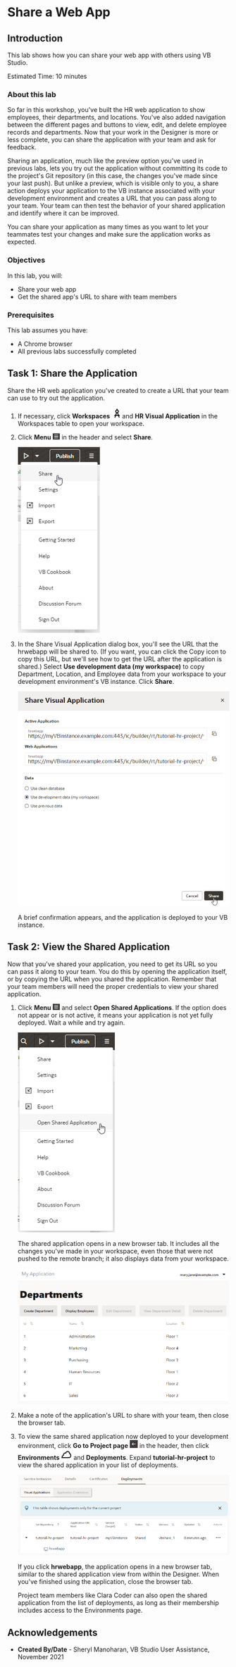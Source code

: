 # Share a Web App

## Introduction

This lab shows how you can share your web app with others using VB Studio.

Estimated Time: 10 minutes

### About this lab
So far in this workshop, you've built the HR web application to show employees, their departments, and locations. You've also added navigation between the different pages and buttons to view, edit, and delete employee records and departments. Now that your work in the Designer is more or less complete, you can share the application with your team and ask for feedback.

Sharing an application, much like the preview option you've used in previous labs, lets you try out the application without committing its code to the project's Git repository (in this case, the changes you've made since your last push). But unlike a preview, which is visible only to you, a share action deploys your application to the VB instance associated with your development environment and creates a URL that you can pass along to your team. Your team can then test the behavior of your shared application and identify where it can be improved.

You can share your application as many times as you want to let your teammates test your changes and make sure the application works as expected.

### Objectives
In this lab, you will:
* Share your web app
* Get the shared app's URL to share with team members

### Prerequisites

This lab assumes you have:
* A Chrome browser
* All previous labs successfully completed

## Task 1: Share the Application

Share the HR web application you've created to create a URL that your team can use to try out the application.

1.  If necessary, click **Workspaces** ![Workspaces icon](images/vbs-workspaces-icon.png)and **HR Visual Application** in the Workspaces table to open your workspace.
2.  Click **Menu** ![Options menu icon](images/options-header-menu.png) in the header and select **Share**.

    ![](images/share.png " ")

3.  In the Share Visual Application dialog box, you'll see the URL that the hrwebapp will be shared to. (If you want, you can click the Copy icon to copy this URL, but we'll see how to get the URL after the application is shared.) Select **Use development data (my workspace)** to copy Department, Location, and Employee data from your workspace to your development environment's VB instance. Click **Share**.

    ![](images/share-application.png " ")

    A brief confirmation appears, and the application is deployed to your VB instance.


## Task 2: View the Shared Application

Now that you've shared your application, you need to get its URL so you can pass it along to your team. You do this by opening the application itself, or by copying the URL when you shared the application. Remember that your team members will need the proper credentials to view your shared application.

1.  Click **Menu** ![Options menu icon](images/options-header-menu.png) and select **Open Shared Applications**. If the option does not appear or is not active, it means your application is not yet fully deployed. Wait a while and try again.

    ![](images/open-shared-application.png " ")

    The shared application opens in a new browser tab. It includes all the changes you've made in your workspace, even those that were not pushed to the remote branch; it also displays data from your workspace.

    ![](images/open-shared-application-result.png " ")

2.  Make a note of the application's URL to share with your team, then close the browser tab.
3.  To view the same shared application now deployed to your development environment, click **Go to Project page** ![Go to Project Page icon](images/go-to-project-home-icon.png) in the header, then click **Environments** ![Environments icon](images/vbs-environments-icon.png) and **Deployments**. Expand **tutorial-hr-project** to view the shared application in your list of deployments.

    ![](images/shared-deployment.png " ")

    If you click **hrwebapp**, the application opens in a new browser tab, similar to the shared application view from within the Designer. When you've finished using the application, close the browser tab.

    Project team members like Clara Coder can also open the shared application from the list of deployments, as long as their membership includes access to the Environments page.

## Acknowledgements
* **Created By/Date** - Sheryl Manoharan, VB Studio User Assistance, November 2021
<!--* **Last Updated By** - October 2021 --!>
